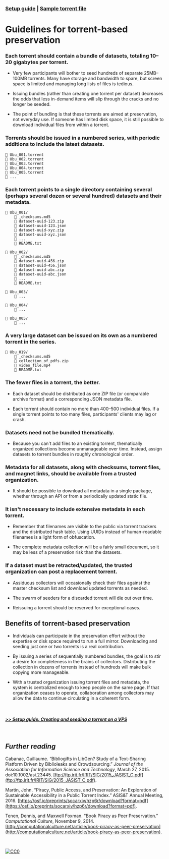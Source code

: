### [Setup guide](Setup.md) | [Sample torrent file](https://github.com/stevemclaugh/preservation-torrent/blob/master/DataRefuge_001_test.torrent?raw=true)

# Guidelines for torrent-based preservation


### Each torrent should contain a bundle of datasets, totaling 10–20 gigabytes per torrent.

- Very few participants will bother to seed hundreds of separate 25MB–100MB torrents. Many have storage and bandwidth to spare, but screen space is limited and managing long lists of files is tedious.

- Issuing bundles (rather than creating one torrent per dataset) decreases the odds that less in-demand items will slip through the cracks and no longer be seeded.

- The point of bundling is that these torrents are aimed at preservation, not everyday use. If someone has limited disk space, it is still possible to download individual files from within a torrent.


### Torrents should be issued in a numbered series, with periodic additions to include the latest datasets.

```
📄 Ubu_001.torrent
📄 Ubu_002.torrent
📄 Ubu_003.torrent
📄 Ubu_004.torrent
📄 Ubu_005.torrent
📄 ...
```


### Each torrent points to a single directory containing several (perhaps several dozen or several hundred) datasets and their metadata.

```
📂 Ubu_001/
    📄 _checksums.md5
    📄 dataset-uuid-123.zip
    📄 dataset-uuid-123.json
    📄 dataset-uuid-xyz.zip
    📄 dataset-uuid-xyz.json
    📄 ...
    📄 README.txt

📂 Ubu_002/
    📄 _checksums.md5
    📄 dataset-uuid-456.zip
    📄 dataset-uuid-456.json
    📄 dataset-uuid-abc.zip
    📄 dataset-uuid-abc.json
    📄 ...
    📄 README.txt

📂 Ubu_003/
    📄 ...

📂 Ubu_004/
    📄 ...

📂 Ubu_005/
    📄 ...
```


### A very large dataset can be issued on its own as a numbered torrent in the series.

```
📂 Ubu_019/
    📄 _checksums.md5
    📄 collection_of_pdfs.zip
    📄 video_file.mp4
    📄 README.txt
```


### The fewer files in a torrent, the better.

- Each dataset should be distributed as one ZIP file (or comparable archive format) and a corresponding JSON metadata file.

- Each torrent should contain no more than 400–500 individual files. If a single torrent points to too many files, participants' clients may lag or crash.


### Datasets need not be bundled thematically.

- Because you can't add files to an existing torrent, thematically organized collections become unmanageable over time. Instead, assign datasets to torrent bundles in roughly chronological order.


### Metadata for all datasets, along with checksums, torrent files, and magnet links, should be available from a trusted organization.

- It should be possible to download all metadata in a single package, whether through an API or from a periodically updated static file.


### It isn't necessary to include extensive metadata in each torrent.

- Remember that filenames are visible to the public via torrent trackers and the distributed hash table. Using UUIDs instead of human-readable filenames is a light form of obfuscation.

- The complete metadata collection will be a fairly small document, so it may be less of a preservation risk than the datasets.


### If a dataset must be retracted/updated, the trusted organization can post a replacement torrent.

- Assiduous collectors will occasionally check their files against the master checksum list and download updated torrents as needed.

- The swarm of seeders for a discarded torrent will die out over time.

- Reissuing a torrent should be reserved for exceptional cases.


## Benefits of torrent-based preservation

- Individuals can participate in the preservation effort without the expertise or disk space required to run a full mirror. Downloading and seeding just one or two torrents is a real contribution.

- By issuing a series of sequentially numbered bundles, the goal is to stir a desire for completeness in the brains of collectors. Distributing the collection in dozens of torrents instead of hundreds will make bulk copying more manageable.

- With a trusted organization issuing torrent files and metadata, the system is centralized enough to keep people on the same page. If that organization ceases to operate, collaboration among collectors may allow the data to continue circulating in a coherent form.

&nbsp;

#### [*>> Setup guide: Creating and seeding a torrent on a VPS*](Setup.md)

&nbsp;

## *Further reading*

Cabanac, Guillaume. “Bibliogifts in LibGen? Study of a Text-Sharing Platform Driven by Biblioleaks and Crowdsourcing.” *Journal of the Association for Information Science and Technology*, March 27, 2015. doi:10.1002/asi.23445. [ftp://ftp.irit.fr/IRIT/SIG/2015_JASIST_C.pdf](ftp://ftp.irit.fr/IRIT/SIG/2015_JASIST_C.pdf).

Martin, John. “Piracy, Public Access, and Preservation: An Exploration of Sustainable Accessibility in a Public Torrent Index.” ASIS&T Annual Meeting, 2016. [https://osf.io/preprints/socarxiv/hzp6r/download?format=pdf](https://osf.io/preprints/socarxiv/hzp6r/download?format=pdf).

Tenen, Dennis, and Maxwell Foxman. “Book Piracy as Peer Preservation.” *Computational Culture*, November 9, 2014. [http://computationalculture.net/article/book-piracy-as-peer-preservation](http://computationalculture.net/article/book-piracy-as-peer-preservation).



&nbsp;

<p xmlns:dct="http://purl.org/dc/terms/" xmlns:vcard="http://www.w3.org/2001/vcard-rdf/3.0#">
  <a rel="license"
     href="http://creativecommons.org/publicdomain/zero/1.0/">
    <img src="http://i.creativecommons.org/p/zero/1.0/88x31.png" style="border-style: none;" alt="CC0" />
  </a>
</p>
